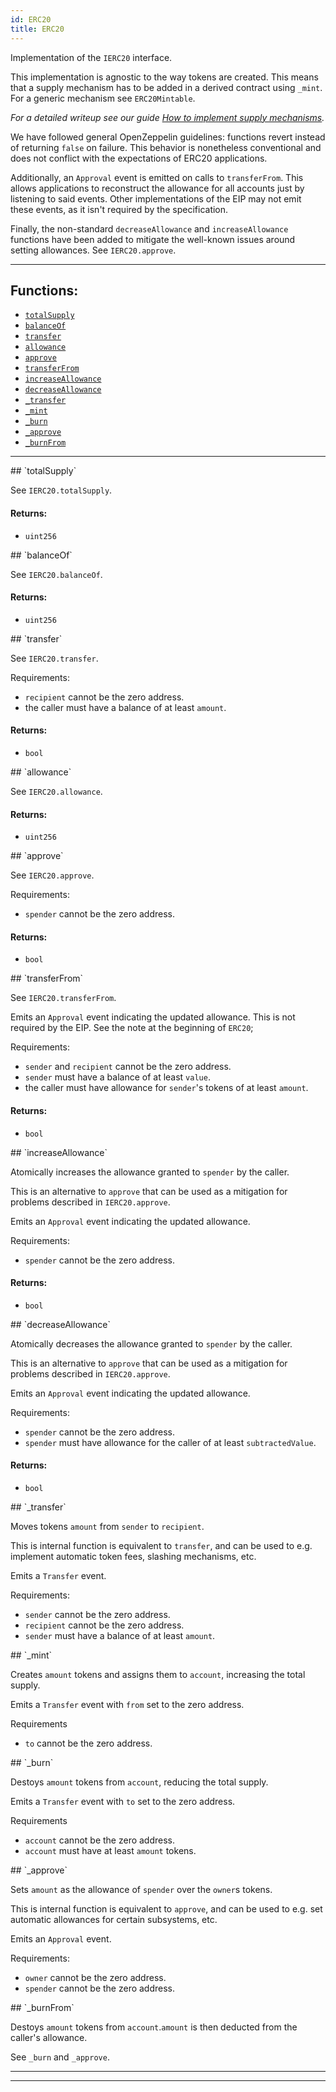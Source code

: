 ```yaml
---
id: ERC20
title: ERC20
---
```


Implementation of the `IERC20` interface.

This implementation is agnostic to the way tokens are created. This means
that a supply mechanism has to be added in a derived contract using `_mint`.
For a generic mechanism see `ERC20Mintable`.

*For a detailed writeup see our guide [How to implement supply
mechanisms](https://forum.zeppelin.solutions/t/how-to-implement-erc20-supply-mechanisms/226).*

We have followed general OpenZeppelin guidelines: functions revert instead
of returning `false` on failure. This behavior is nonetheless conventional
and does not conflict with the expectations of ERC20 applications.

Additionally, an `Approval` event is emitted on calls to `transferFrom`.
This allows applications to reconstruct the allowance for all accounts just
by listening to said events. Other implementations of the EIP may not emit
these events, as it isn't required by the specification.

Finally, the non-standard `decreaseAllowance` and `increaseAllowance`
functions have been added to mitigate the well-known issues around setting
allowances. See `IERC20.approve`.

***
## Functions:
- [`totalSupply`](#totalSupply)
- [`balanceOf`](#balanceOf)
- [`transfer`](#transfer)
- [`allowance`](#allowance)
- [`approve`](#approve)
- [`transferFrom`](#transferFrom)
- [`increaseAllowance`](#increaseAllowance)
- [`decreaseAllowance`](#decreaseAllowance)
- [`_transfer`](#_transfer)
- [`_mint`](#_mint)
- [`_burn`](#_burn)
- [`_approve`](#_approve)
- [`_burnFrom`](#_burnFrom)
***
<a id=totalSupply />
## `totalSupply`

See `IERC20.totalSupply`.

#### Returns:
- `uint256`

<a id=balanceOf />
## `balanceOf`

See `IERC20.balanceOf`.

#### Returns:
- `uint256`

<a id=transfer />
## `transfer`

See `IERC20.transfer`.

Requirements:

- `recipient` cannot be the zero address.
- the caller must have a balance of at least `amount`.

#### Returns:
- `bool`

<a id=allowance />
## `allowance`

See `IERC20.allowance`.

#### Returns:
- `uint256`

<a id=approve />
## `approve`

See `IERC20.approve`.

Requirements:

- `spender` cannot be the zero address.

#### Returns:
- `bool`

<a id=transferFrom />
## `transferFrom`

See `IERC20.transferFrom`.

Emits an `Approval` event indicating the updated allowance. This is not
required by the EIP. See the note at the beginning of `ERC20`;

Requirements:
- `sender` and `recipient` cannot be the zero address.
- `sender` must have a balance of at least `value`.
- the caller must have allowance for `sender`'s tokens of at least
`amount`.

#### Returns:
- `bool`

<a id=increaseAllowance />
## `increaseAllowance`

Atomically increases the allowance granted to `spender` by the caller.

This is an alternative to `approve` that can be used as a mitigation for
problems described in `IERC20.approve`.

Emits an `Approval` event indicating the updated allowance.

Requirements:

- `spender` cannot be the zero address.

#### Returns:
- `bool`

<a id=decreaseAllowance />
## `decreaseAllowance`

Atomically decreases the allowance granted to `spender` by the caller.

This is an alternative to `approve` that can be used as a mitigation for
problems described in `IERC20.approve`.

Emits an `Approval` event indicating the updated allowance.

Requirements:

- `spender` cannot be the zero address.
- `spender` must have allowance for the caller of at least
`subtractedValue`.

#### Returns:
- `bool`

<a id=_transfer />
## `_transfer`

Moves tokens `amount` from `sender` to `recipient`.

This is internal function is equivalent to `transfer`, and can be used to
e.g. implement automatic token fees, slashing mechanisms, etc.

Emits a `Transfer` event.

Requirements:

- `sender` cannot be the zero address.
- `recipient` cannot be the zero address.
- `sender` must have a balance of at least `amount`.


<a id=_mint />
## `_mint`

Creates `amount` tokens and assigns them to `account`, increasing
the total supply.

Emits a `Transfer` event with `from` set to the zero address.

Requirements

- `to` cannot be the zero address.


<a id=_burn />
## `_burn`

Destoys `amount` tokens from `account`, reducing the
total supply.

Emits a `Transfer` event with `to` set to the zero address.

Requirements

- `account` cannot be the zero address.
- `account` must have at least `amount` tokens.


<a id=_approve />
## `_approve`

Sets `amount` as the allowance of `spender` over the `owner`s tokens.

This is internal function is equivalent to `approve`, and can be used to
e.g. set automatic allowances for certain subsystems, etc.

Emits an `Approval` event.

Requirements:

- `owner` cannot be the zero address.
- `spender` cannot be the zero address.


<a id=_burnFrom />
## `_burnFrom`

Destoys `amount` tokens from `account`.`amount` is then deducted
from the caller's allowance.

See `_burn` and `_approve`.



***
***
